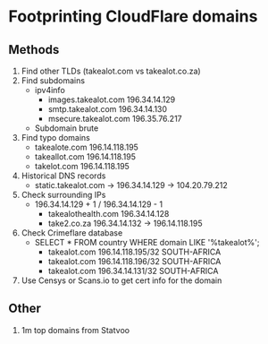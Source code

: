 # Footprinting CloudFlare domains #

## Methods ##

1. Find other TLDs (takealot.com vs takealot.co.za)
2. Find subdomains
    * ipv4info
		* images.takealot.com	196.34.14.129
		* smtp.takealot.com		196.34.14.130
		* msecure.takealot.com	196.35.76.217
	* Subdomain brute
3. Find typo domains
	* takealote.com		196.14.118.195
	* takeallot.com		196.14.118.195
	* takelot.com		196.14.118.195
4. Historical DNS records
	* static.takealot.com -> 196.34.14.129 -> 104.20.79.212
5. Check surrounding IPs
	* 196.34.14.129 + 1 / 196.34.14.129 - 1
		* takealothealth.com	196.34.14.128
		* take2.co.za			196.34.14.132 -> 196.14.118.195
6. Check Crimeflare database
	* SELECT * FROM country WHERE domain LIKE '%takealot%';
		* takealot.com	196.14.118.195/32	SOUTH-AFRICA
		* takealot.com	196.14.118.196/32	SOUTH-AFRICA
		* takealot.com	196.34.14.131/32	SOUTH-AFRICA
7. Use Censys or Scans.io to get cert info for the domain

## Other ##
1. 1m top domains from Statvoo